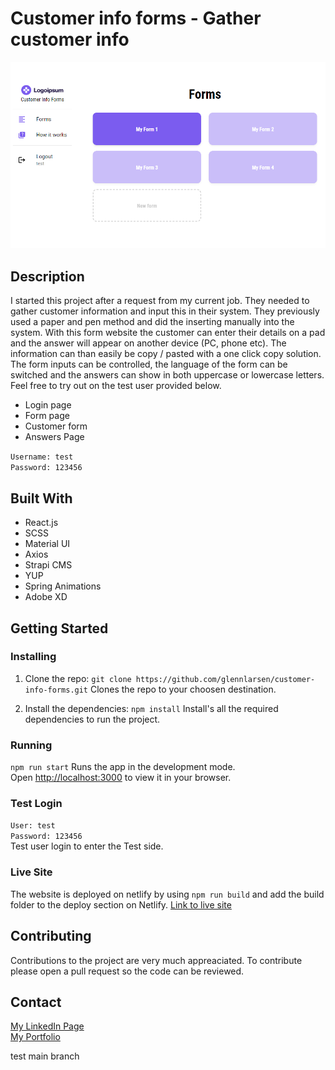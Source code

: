 # Customer info forms - Gather customer info

![screenshot](src/images/screenshot.png)

## Description

I started this project after a request from my current job. They needed to gather customer information and input this in their system. They previously used a paper and pen method and did the inserting manually into the system. With this form website the customer can enter their details on a pad and the answer will appear on another device (PC, phone etc). The information can than easily be copy / pasted with a one click copy solution. The form inputs can be controlled, the language of the form can be switched and the answers can show in both uppercase or lowercase letters. Feel free to try out on the test user provided below.

- Login page
- Form page
- Customer form
- Answers Page

`Username: test`\
`Password: 123456`

## Built With

- React.js
- SCSS
- Material UI
- Axios
- Strapi CMS
- YUP
- Spring Animations
- Adobe XD

## Getting Started

### Installing

1. Clone the repo:
   `git clone https://github.com/glennlarsen/customer-info-forms.git`
   Clones the repo to your choosen destination.

2. Install the dependencies:
   `npm install`
   Install's all the required dependencies to run the project.

### Running

`npm run start`
Runs the app in the development mode.\
Open [http://localhost:3000](http://localhost:3000) to view it in your browser.

### Test Login

`User: test`\
`Password: 123456`\
Test user login to enter the Test side.

### Live Site

The website is deployed on netlify by using `npm run build` and add the build folder to the deploy section on Netlify.
[Link to live site](https://ubiquitous-bombolone-37e3ed.netlify.app/)

## Contributing

Contributions to the project are very much appreaciated. To contribute please open a pull request so the code can be reviewed.

## Contact

[My LinkedIn Page](https://www.linkedin.com/in/glenn-larsen-288173242/)\
[My Portfolio](https://glennportfolio.site)

test main branch